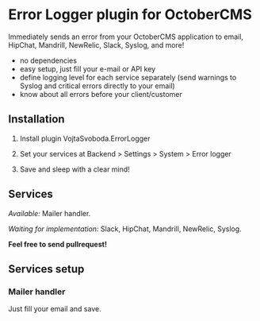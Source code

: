 # Error Logger plugin for OctoberCMS

Immediately sends an error from your OctoberCMS application to email, HipChat, Mandrill, NewRelic, Slack, Syslog, and more!

- no dependencies
- easy setup, just fill your e-mail or API key
- define logging level for each service separately (send warnings to Syslog and critical errors directly to your email)
- know about all errors before your client/customer

## Installation

1. Install plugin VojtaSvoboda.ErrorLogger

2. Set your services at Backend > Settings > System > Error logger

3. Save and sleep with a clear mind!

## Services

_Available:_ Mailer handler.

_Waiting for implementation:_ Slack, HipChat, Mandrill, NewRelic, Syslog.

**Feel free to send pullrequest!**

## Services setup

### Mailer handler

Just fill your email and save.